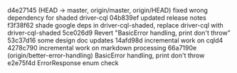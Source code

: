 d4e27145 (HEAD -> master, origin/master, origin/HEAD) fixed wrong dependency for shaded driver-cql
04b839ef updated release notes
f3f38f62 shade google deps in driver-cql-shaded, replace driver-cql with driver-cql-shaded
5ce026d9 Revert "BasicError handling, print don't throw"
53c37d16 some design doc updates
14afd98d incremental work on cqld4
4278c790 incremental work on markdown processing
66a7190e (origin/better-error-handling) BasicError handling, print don't throw
e2e75f4d ErrorResponse enum check
